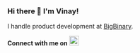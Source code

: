### Hi there 👋 I'm Vinay!
I handle product development at [BigBinary](https://www.bigbinary.com). 
<br/>

**Connect with me on**
[<img alt="vinay0x | LinkedIn" width="22px" src="https://cdn.jsdelivr.net/npm/simple-icons@v3/icons/linkedin.svg" />](https://www.linkedin.com/in/vinay-chandran-00b84a46/)
<br/><br/>
